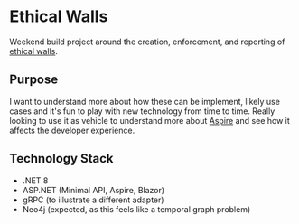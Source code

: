 # Ethical Walls

Weekend build project around the creation, enforcement, and reporting of [ethical walls](https://en.wikipedia.org/w/index.php?title=Ethical_wall&redirect=no).

## Purpose

I want to understand more about how these can be implement, likely use cases and it's fun to play with new technology from time to time. Really looking to use it as vehicle to understand more about [Aspire](https://learn.microsoft.com/en-us/dotnet/aspire/get-started/aspire-overview) and see how it affects the developer experience.

## Technology Stack

- .NET 8
- ASP.NET (Minimal API, Aspire, Blazor)
- gRPC (to illustrate a different adapter)
- Neo4j (expected, as this feels like a temporal graph problem)
